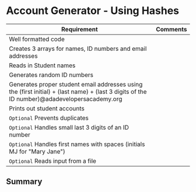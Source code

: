 # Account Generator - Using Hashes

| Requirement | Comments
|---|---
| Well formatted code | 
| Creates 3 arrays for names, ID numbers and email addresses | 
| Reads in Student names | 
| Generates random ID numbers | 
| Generates proper student email addresses using the (first initial) + (last name) + (last 3 digits of the ID number)@adadevelopersacademy.org | 
| Prints out student accounts | 
| `Optional` Prevents duplicates | 
| `Optional` Handles small last 3 digits of an ID number | 
| `Optional` Handles first names with spaces (initials MJ for "Mary Jane") | 
| `Optional` Reads input from a file | 


## Summary


